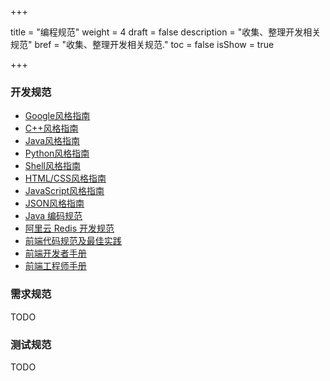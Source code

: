 +++

title = "编程规范"
weight = 4
draft = false
description = "收集、整理开发相关规范"
bref = "收集、整理开发相关规范."
toc = false
isShow = true

+++

### 开发规范

- [Google风格指南](https://github.com/google/styleguide)
- [C++风格指南](https://google.github.io/styleguide/cppguide.html)
- [Java风格指南](https://google.github.io/styleguide/javaguide.html)
- [Python风格指南](https://google.github.io/styleguide/pyguide.html)
- [Shell风格指南](https://google.github.io/styleguide/shell.xml) 
- [HTML/CSS风格指南](https://google.github.io/styleguide/htmlcssguide.html)
- [JavaScript风格指南](https://google.github.io/styleguide/jsguide.html)
- [JSON风格指南](https://google.github.io/styleguide/jsoncstyleguide.xml)
- [Java 编码规范](https://waylau.gitbooks.io/java-code-conventions/)
- [阿里云 Redis 开发规范](https://mp.weixin.qq.com/s?__biz=MzIwMjE3MDIwMA==&mid=2247484583&idx=1&sn=fafbfbd454ac9e573a33ba0f61ab4677&chksm=96e38e90a1940786838d55c19391f30aac5d9f69effa8bd3ae6b468279b300d4542fbfd02986#rd)
- [前端代码规范及最佳实践](http://coderlmn.github.io/code-standards/)
- [前端开发者手册](https://dwqs.gitbooks.io/frontenddevhandbook/content/)
- [前端工程师手册](https://leohxj.gitbooks.io/front-end-database/content/)

### 需求规范
TODO

### 测试规范
TODO
